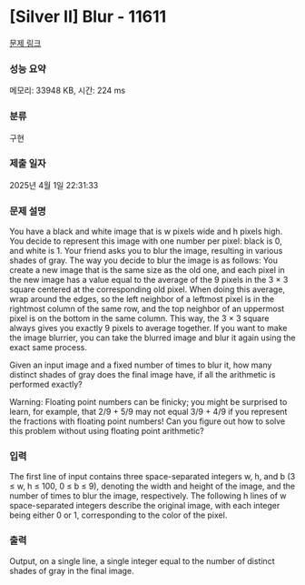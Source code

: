 # [Silver II] Blur - 11611 

[문제 링크](https://www.acmicpc.net/problem/11611) 

### 성능 요약

메모리: 33948 KB, 시간: 224 ms

### 분류

구현

### 제출 일자

2025년 4월 1일 22:31:33

### 문제 설명

<p>You have a black and white image that is w pixels wide and h pixels high. You decide to represent this image with one number per pixel: black is 0, and white is 1. Your friend asks you to blur the image, resulting in various shades of gray. The way you decide to blur the image is as follows: You create a new image that is the same size as the old one, and each pixel in the new image has a value equal to the average of the 9 pixels in the 3 × 3 square centered at the corresponding old pixel. When doing this average, wrap around the edges, so the left neighbor of a leftmost pixel is in the rightmost column of the same row, and the top neighbor of an uppermost pixel is on the bottom in the same column. This way, the 3 × 3 square always gives you exactly 9 pixels to average together. If you want to make the image blurrier, you can take the blurred image and blur it again using the exact same process.</p>

<p>Given an input image and a fixed number of times to blur it, how many distinct shades of gray does the final image have, if all the arithmetic is performed exactly?</p>

<p>Warning: Floating point numbers can be finicky; you might be surprised to learn, for example, that 2/9 + 5/9 may not equal 3/9 + 4/9 if you represent the fractions with floating point numbers! Can you figure out how to solve this problem without using floating point arithmetic?</p>

### 입력 

 <p>The first line of input contains three space-separated integers w, h, and b (3 ≤ w, h ≤ 100, 0 ≤ b ≤ 9), denoting the width and height of the image, and the number of times to blur the image, respectively. The following h lines of w space-separated integers describe the original image, with each integer being either 0 or 1, corresponding to the color of the pixel.</p>

### 출력 

 <p>Output, on a single line, a single integer equal to the number of distinct shades of gray in the final image.</p>

